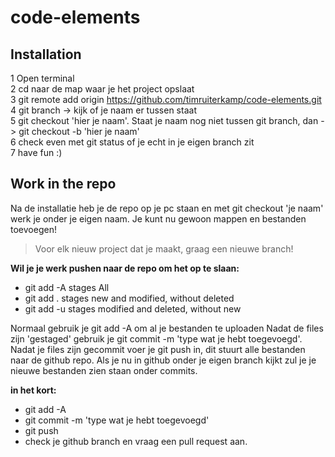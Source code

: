 # code-elements


## Installation

1 Open terminal  
2 cd naar de map waar je het project opslaat  
3 git remote add origin https://github.com/timruiterkamp/code-elements.git  
4 git branch -> kijk of je naam er tussen staat  
5 git checkout 'hier je naam'. Staat je naam nog niet tussen git branch, dan -> git checkout -b 'hier je naam'  
6 check even met git status of je echt in je eigen branch zit  
7 have fun :)    


## Work in the repo
Na de installatie heb je de repo op je pc staan en met git checkout 'je naam' werk je onder je eigen naam.
Je kunt nu gewoon mappen en bestanden toevoegen!

> Voor elk nieuw project dat je maakt, graag een nieuwe branch! 

**Wil je je werk pushen naar de repo om het op te slaan:**

* git add -A stages All
* git add . stages new and modified, without deleted
* git add -u stages modified and deleted, without new

Normaal gebruik je git add -A om al je bestanden te uploaden
Nadat de files zijn 'gestaged' gebruik je git commit -m 'type wat je hebt toegevoegd'. 
Nadat je files zijn gecommit voer je git push in, dit stuurt alle bestanden naar de github repo. Als je nu in github onder je eigen branch kijkt zul je je nieuwe bestanden zien staan onder commits.

**in het kort:**
* git add -A
* git commit -m 'type wat je hebt toegevoegd'
* git push
* check je github branch en vraag een pull request aan.
